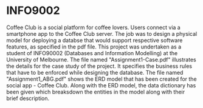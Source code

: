 # INFO9002
Coffee Club is a social platform for coffee lovers. Users connect via a smartphone app to the Coffee Club server. The job was to design a physical model for deploying a databse that would support respective software features, as specified in the pdf file. This project was undertaken as a student of INFO90002 (Databases and Information Modelling) at the University of Melbourne.
The file named "Assignment1-Case.pdf" illustrates the details for the case study of the project. It specifies the business rules that have to be enforced while designing the database. 
The file named "Assignment1_ABG.pdf" shows the ERD model that has been created for the social app - Coffee Club. Along with the ERD model, the data dictionary has been given which breaksdown the entities in the model along with their brief description. 
